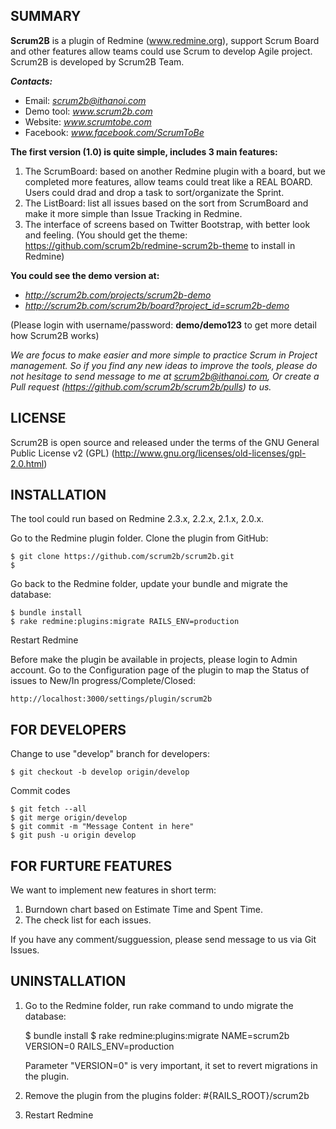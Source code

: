 SUMMARY
-------

**Scrum2B** is a plugin of Redmine (www.redmine.org), support Scrum Board and other features allow teams could use Scrum to develop Agile project.
Scrum2B is developed by Scrum2B Team.

***Contacts:***
- Email: *scrum2b@ithanoi.com*
- Demo tool: *www.scrum2b.com*
- Website: *www.scrumtobe.com*
- Facebook: *www.facebook.com/ScrumToBe*


**The first version (1.0) is quite simple, includes 3 main features:**

1. The ScrumBoard: based on another Redmine plugin with a board, but we completed more features, allow teams could treat like a REAL BOARD.
Users could drad and drop a task to sort/organizate the Sprint.
2. The ListBoard: list all issues based on the sort from ScrumBoard and make it more simple than Issue Tracking in Redmine.
3. The interface of screens based on Twitter Bootstrap, with better look and feeling.
(You should get the theme: https://github.com/scrum2b/redmine-scrum2b-theme to install in Redmine)

**You could see the demo version at:**
- *http://scrum2b.com/projects/scrum2b-demo*
- *http://scrum2b.com/scrum2b/board?project_id=scrum2b-demo*

(Please login with username/password: **demo/demo123** to get more detail how Scrum2B works)

*We are focus to make easier and more simple to practice Scrum in Project management. 
So if you find any new ideas to improve the tools, please do not hesitage to send message to me at scrum2b@ithanoi.com, 
Or create a Pull request (https://github.com/scrum2b/scrum2b/pulls) to us.*


LICENSE
-------

Scrum2B is open source and released under the terms of the GNU General Public License v2 (GPL)  (http://www.gnu.org/licenses/old-licenses/gpl-2.0.html)


INSTALLATION
------------

The tool could run based on Redmine 2.3.x, 2.2.x, 2.1.x, 2.0.x.

Go to the Redmine plugin folder. Clone the plugin from GitHub:
    
    $ git clone https://github.com/scrum2b/scrum2b.git
    $ 

Go back to the Redmine folder, update your bundle and migrate the database:

    $ bundle install
    $ rake redmine:plugins:migrate RAILS_ENV=production
    

Restart Redmine

Before make the plugin be available in projects, please login to Admin account.
Go to the Configuration page of the plugin to map the Status of issues to New/In progress/Complete/Closed:

    http://localhost:3000/settings/plugin/scrum2b 


FOR DEVELOPERS
--------------

Change to use "develop" branch for developers:

    $ git checkout -b develop origin/develop

Commit codes
  
    $ git fetch --all
    $ git merge origin/develop
    $ git commit -m "Message Content in here"
    $ git push -u origin develop


FOR FURTURE FEATURES
--------------------

We want to implement new features in short term:

1. Burndown chart based on Estimate Time and Spent Time.
2. The check list for each issues.


If you have any comment/sugguession, please send message to us via Git Issues.



UNINSTALLATION
--------------


1. Go to the Redmine folder, run rake command to undo migrate the database:


    $ bundle install
    $ rake redmine:plugins:migrate NAME=scrum2b VERSION=0 RAILS_ENV=production 

    Parameter "VERSION=0" is very important, it set to revert migrations in the plugin.
    
2. Remove the plugin from the plugins folder: #{RAILS_ROOT}/scrum2b

3. Restart Redmine

